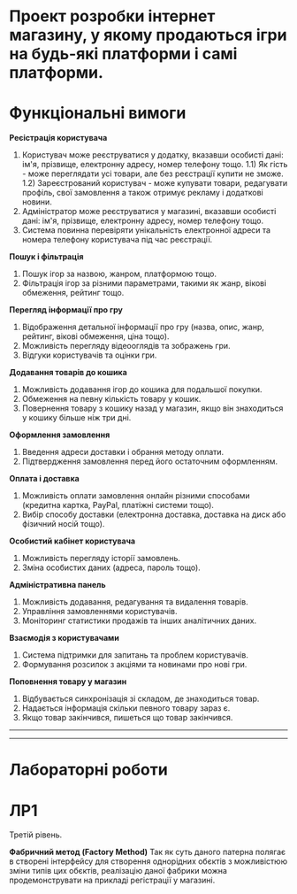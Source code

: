 # Проект розробки інтернет магазину, у якому продаються ігри на будь-які платформи і самі платформи.
# Функціональні вимоги
 <b>Реєістрація користувача</b>
  1) Користувач може реєструватися у додатку, вказавши особисті дані: ім'я, прізвище, електронну адресу, номер телефону тощо.
       1.1) Як гість - може переглядати усі товари, але без реєстрації купити не зможе. 
       1.2) Зареєстрований користувач - може купувати товари, редагувати профіль, свої замовлення а також отримує рекламу і додаткові новини.
  3) Адміністратор може реєструватися у магазині, вказавши особисті дані: ім'я, прізвище, електронну адресу, номер телефону тощо.
  4) Система повинна перевіряти унікальність електронної адреси та номера телефону користувача під час реєстрації.

<b>Пошук і фільтрація</b>
  1) Пошук ігор за назвою, жанром, платформою тощо.
  2) Фільтрація ігор за різними параметрами, такими як жанр, вікові обмеження, рейтинг тощо.

<b>Перегляд інформації про гру</b>
  1) Відображення детальної інформації про гру (назва, опис, жанр, рейтинг, вікові обмеження, ціна тощо).
  2) Можливість перегляду відеооглядів та зображень гри.
  3) Відгуки користувачів та оцінки гри.

<b>Додавання товарів до кошика</b>
  1) Можливість додавання ігор до кошика для подальшої покупки.
  2) Обмеження на певну кількість товару у кошик.
  3) Повернення товару з кошику назад у магазин, якщо він знаходиться у кошику більше ніж три дні.

<b>Оформлення замовлення</b>
  1) Введення адреси доставки і обрання методу оплати.
  2) Підтвердження замовлення перед його остаточним оформленням.

<b>Оплата і доставка</b>
  1) Можливість оплати замовлення онлайн різними способами (кредитна картка, PayPal, платіжні системи тощо).
  2) Вибір способу доставки (електронна доставка, доставка на диск або фізичний носій тощо).

<b>Особистий кабінет користувача</b>
  1) Можливість перегляду історії замовлень.
  2) Зміна особистих даних (адреса, пароль тощо).

<b>Адміністративна панель</b>
  1) Можливість додавання, редагування та видалення товарів.
  2) Управління замовленнями користувачів.
  3) Моніторинг статистики продажів та інших аналітичних даних.

<b>Взаємодія з користувачами</b>
  1) Система підтримки для запитань та проблем користувачів.
  2) Формування розсилок з акціями та новинами про нові гри.

<b>Поповнення товару у магазин</b>
  1) Відбувається синхронізація зі складом, де знаходиться товар.
  2) Надається інформація скільки певного товару зараз є.
  3) Якщо товар закінчився, пишеться що товар закінчився.

<hr>
<hr>


# Лабораторні роботи
# ЛР1

Третій рівень.

<b>Фабричний метод (Factory Method)</b>
Так як суть даного патерна полягає в створені інтерфейсу для створення однорідних обєктів з можливістюю зміни типів цих обєктів, реалізацію даної фабрики можна продемонструвати на прикладі регістрації у магазині.

